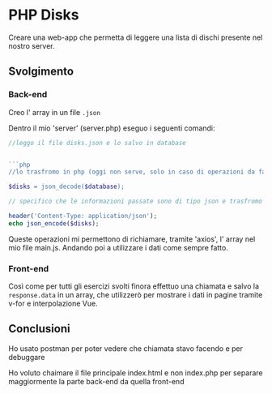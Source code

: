 # PHP Disks

Creare una web-app che permetta di leggere una lista di dischi presente nel nostro server.

## Svolgimento

### Back-end

Creo l' array in un file `.json`

Dentro il mio 'server' (server.php) eseguo i seguenti comandi:

````php
//leggo il file disks.json e lo salvo in database


```php
//lo trasfromo in php (oggi non serve, solo in caso di operazioni da fare in php)

$disks = json_decode($database);
````

```php
// specifico che le informazioni passate sono di tipo json e trasfromo l' array da php a json

header('Content-Type: application/json');
echo json_encode($disks);
```

Queste operazioni mi permettono di richiamare, tramite 'axios', l' array nel mio file main.js. Andando poi a utilizzare i dati come sempre fatto.

### Front-end

Così come per tutti gli esercizi svolti finora effettuo una chiamata e salvo la `response.data` in un array, che utilizzerò per mostrare i dati in pagine tramite v-for e interpolazione Vue.

## Conclusioni

Ho usato postman per poter vedere che chiamata stavo facendo e per debuggare

Ho voluto chaimare il file principale index.html e non index.php per separare maggiormente la parte back-end da quella front-end
